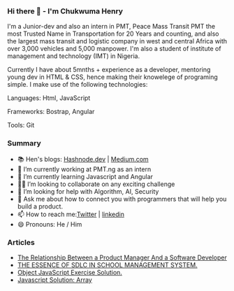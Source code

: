 ### Hi there 👋 - I'm Chukwuma Henry

I'm a Junior-dev and also an intern in PMT, Peace Mass Transit PMT the most Trusted Name in Transportation for 20 Years and counting, and also the largest mass transit and logistic company in west and central Africa with over 3,000 vehicles and 5,000 manpower. I'm also a student of institute of management and technology (IMT) in Nigeria.

Currently I have about 5mnths + experience as a developer,  mentoring young dev in HTML & CSS, hence making their knowelege of programing simple.
I make use of the following technologies:

Languages: Html, JavaScript

Frameworks: Bostrap, Angular

Tools: Git 

### Summary

- 📚 Hen's blogs: [Hashnode.dev](https://hentech.hashnode.dev/) | [Medium.com](https://medium.com/@henchrist059)
- 🔭 I’m currently working at PMT.ng as an intern
- 🌱 I’m currently learning Javascript and Angular
- 👯👯 I’m looking to collaborate on any exciting challenge
- 🤔 I’m looking for help with Algorithm, AI, Security
- 💬 Ask me about how to connect you with programmers that will help you build a product.
- 📫 How to reach me:[Twitter](https://twitter.com/henchrist059) | [linkedin](https://www.linkedin.com/in/chukwuma-henry-a13a01275/)
- 😄 Pronouns: He / Him
  
### Articles

- [The Relationship Between a Product Manager And a Software Developer](https://medium.com/@henchrist059/the-relationship-between-a-product-manager-and-a-software-developer-ee0547b0981a)
- [ THE ESSENCE OF SDLC IN SCHOOL MANAGEMENT SYSTEM.]( https://medium.com/@henchrist059/the-essence-of-sdlc-in-school-management-system-9d1713738e5e)
- [ Object JavaScript Exercise Solution.](  https://hentech.hashnode.dev/object-javascript-exercise-solution )
- [Javascript Solution: Array ]( https://hentech.hashnode.dev/javascript-solution-array)
